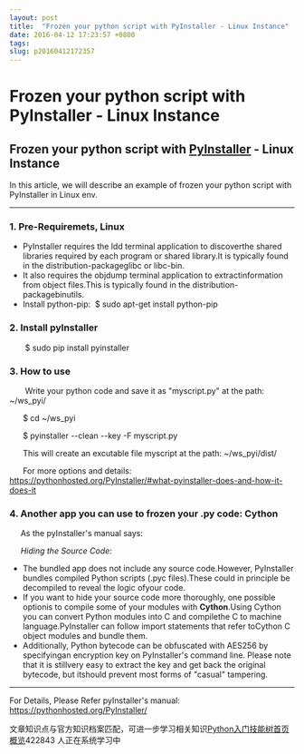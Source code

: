```yaml
---
layout: post
title:  "Frozen your python script with PyInstaller - Linux Instance"
date: 2016-04-12 17:23:57 +0800
tags: 
slug: p20160412172357
---
```


# Frozen your python script with PyInstaller - Linux Instance





## Frozen your python script with [PyInstaller](https://so.csdn.net/so/search?q=PyInstaller&spm=1001.2101.3001.7020) - Linux Instance


In this article, we will describe an example of frozen your python script with PyInstaller in Linux env.


------------------------  
 




### 1. Pre-Requiremets, Linux


* PyInstaller requires the ldd terminal application to discoverthe shared libraries required by each program or shared library.It is typically found in the distribution-packageglibc or libc-bin.
* It also requires the objdump terminal application to extractinformation from object files.This is typically found in the distribution-packagebinutils.
* Install python-pip:  $ sudo apt-get install python-pip


### 2. Install pyInstaller


       $ sudo pip install pyinstaller  
 


### 3. How to use


       Write your python code and save it as "myscript.py" at the path: ~/ws\_pyi/


      $ cd ~/ws\_pyi


      $ pyinstaller --clean --key <KEY> -F myscript.py


      This will create an excutable file myscript at the path: ~/ws\_pyi/dist/


      For more options and details: <https://pythonhosted.org/PyInstaller/#what-pyinstaller-does-and-how-it-does-it>


### 4. Another app you can use to frozen your .py code: Cython


     As the pyInstaller's manual says:


     *Hiding the Source Code:*  
 


* The bundled app does not include any source code.However, PyInstaller bundles compiled Python scripts (.pyc files).These could in principle be decompiled to reveal the logic ofyour code.
* If you want to hide your source code more thoroughly, one possible optionis to compile some of your modules with **Cython**.Using Cython you can convert Python modules into C and compilethe C to machine language.PyInstaller can follow import statements that refer toCython C object modules and bundle them.
* Additionally, Python bytecode can be obfuscated with AES256 by specifyingan encryption key on PyInstaller's command line. Please note that it is stillvery easy to extract the key and get back the original bytecode, but itshould prevent most forms of "casual" tampering.


-------------------------  
 


 For Details, Please Refer pyInstaller's manual: 
<https://pythonhosted.org/PyInstaller/>
  




文章知识点与官方知识档案匹配，可进一步学习相关知识[Python入门技能树](https://edu.csdn.net/skill/python/?utm_source=csdn_ai_skill_tree_blog)[首页](https://edu.csdn.net/skill/python/?utm_source=csdn_ai_skill_tree_blog)[概览](https://edu.csdn.net/skill/python/?utm_source=csdn_ai_skill_tree_blog)422843 人正在系统学习中
